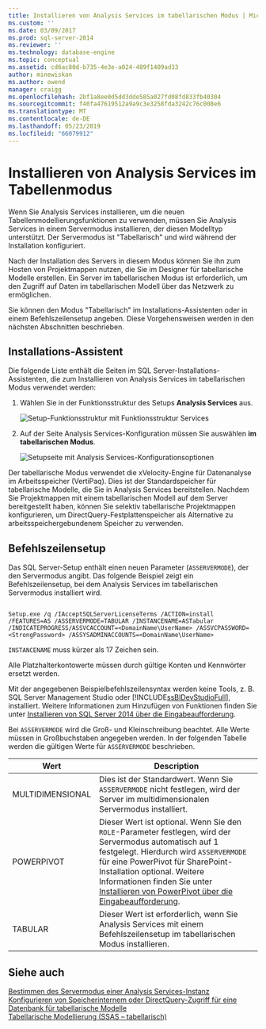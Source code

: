 ```yaml
---
title: Installieren von Analysis Services im tabellarischen Modus | Microsoft-Dokumentation
ms.custom: ''
ms.date: 03/09/2017
ms.prod: sql-server-2014
ms.reviewer: ''
ms.technology: database-engine
ms.topic: conceptual
ms.assetid: cd6ac80d-b735-4e3e-a024-489f1409ad33
author: minewiskan
ms.author: owend
manager: craigg
ms.openlocfilehash: 2bf1a8ee0d5dd3dde585a027fd08fd833fb40304
ms.sourcegitcommit: f40fa47619512a9a9c3e3258fda3242c76c008e6
ms.translationtype: MT
ms.contentlocale: de-DE
ms.lasthandoff: 05/23/2019
ms.locfileid: "66079912"
---
```

# <a name="install-analysis-services-in-tabular-mode"></a>Installieren von Analysis Services im Tabellenmodus
  Wenn Sie Analysis Services installieren, um die neuen Tabellenmodellierungsfunktionen zu verwenden, müssen Sie Analysis Services in einem Servermodus installieren, der diesen Modelltyp unterstützt. Der Servermodus ist "Tabellarisch" und wird während der Installation konfiguriert.  
  
 Nach der Installation des Servers in diesem Modus können Sie ihn zum Hosten von Projektmappen nutzen, die Sie im Designer für tabellarische Modelle erstellen. Ein Server im tabellarischen Modus ist erforderlich, um den Zugriff auf Daten im tabellarischen Modell über das Netzwerk zu ermöglichen.  
  
 Sie können den Modus "Tabellarisch" im Installations-Assistenten oder in einem Befehlszeilensetup angeben. Diese Vorgehensweisen werden in den nächsten Abschnitten beschrieben.  
  
## <a name="installation-wizard"></a>Installations-Assistent  
 Die folgende Liste enthält die Seiten im SQL Server-Installations-Assistenten, die zum Installieren von Analysis Services im tabellarischen Modus verwendet werden:  
  
1.  Wählen Sie in der Funktionsstruktur des Setups **Analysis Services** aus.  
  
     ![Setup-Funktionsstruktur mit Funktionsstruktur Services](../../../sql-server/install/media/ssas-setupas.gif "Funktionsstruktur Dienste mit Setup-Funktionsstruktur")  
  
2.  Auf der Seite Analysis Services-Konfiguration müssen Sie auswählen **im tabellarischen Modus**.  
  
     ![Setupseite mit Analysis Services-Konfigurationsoptionen](../../../sql-server/install/media/ssas-setupasconfig.gif "Setupseite mit Analysis Services-Konfigurationsoptionen")  
  
 Der tabellarische Modus verwendet die xVelocity-Engine für Datenanalyse im Arbeitsspeicher (VertiPaq). Dies ist der Standardspeicher für tabellarische Modelle, die Sie in Analysis Services bereitstellen. Nachdem Sie Projektmappen mit einem tabellarischen Modell auf dem Server bereitgestellt haben, können Sie selektiv tabellarische Projektmappen konfigurieren, um DirectQuery-Festplattenspeicher als Alternative zu arbeitsspeichergebundenem Speicher zu verwenden.  
  
## <a name="command-line-setup"></a>Befehlszeilensetup  
 Das SQL Server-Setup enthält einen neuen Parameter (`ASSERVERMODE`), der den Servermodus angibt. Das folgende Beispiel zeigt ein Befehlszeilensetup, bei dem Analysis Services im tabellarischen Servermodus installiert wird.  
  
```  
  
Setup.exe /q /IAcceptSQLServerLicenseTerms /ACTION=install /FEATURES=AS /ASSERVERMODE=TABULAR /INSTANCENAME=ASTabular /INDICATEPROGRESS/ASSVCACCOUNT=<DomainName\UserName> /ASSVCPASSWORD=<StrongPassword> /ASSYSADMINACCOUNTS=<DomainName\UserName>   
```  
  
 `INSTANCENAME` muss kürzer als 17 Zeichen sein.  
  
 Alle Platzhalterkontowerte müssen durch gültige Konten und Kennwörter ersetzt werden.  
  
 Mit der angegebenen Beispielbefehlszeilensyntax werden keine Tools, z. B. SQL Server Management Studio oder [!INCLUDE[ssBIDevStudioFull](../../../includes/ssbidevstudiofull-md.md)], installiert. Weitere Informationen zum Hinzufügen von Funktionen finden Sie unter [Installieren von SQL Server 2014 über die Eingabeaufforderung](../../../database-engine/install-windows/install-sql-server-from-the-command-prompt.md).  
  
 Bei `ASSERVERMODE` wird die Groß- und Kleinschreibung beachtet.  Alle Werte müssen in Großbuchstaben angegeben werden. In der folgenden Tabelle werden die gültigen Werte für `ASSERVERMODE` beschrieben.  
  
|Wert|Description|  
|-----------|-----------------|  
|MULTIDIMENSIONAL|Dies ist der Standardwert. Wenn Sie `ASSERVERMODE` nicht festlegen, wird der Server im multidimensionalen Servermodus installiert.|  
|POWERPIVOT|Dieser Wert ist optional. Wenn Sie den `ROLE`-Parameter festlegen, wird der Servermodus automatisch auf 1 festgelegt. Hierdurch wird `ASSERVERMODE` für eine PowerPivot für SharePoint-Installation optional. Weitere Informationen finden Sie unter [Installieren von PowerPivot über die Eingabeaufforderung](../../../sql-server/install/install-powerpivot-from-the-command-prompt.md).|  
|TABULAR|Dieser Wert ist erforderlich, wenn Sie Analysis Services mit einem Befehlszeilensetup im tabellarischen Modus installieren.|  
  
## <a name="see-also"></a>Siehe auch  
 [Bestimmen des Servermodus einer Analysis Services-Instanz](../determine-the-server-mode-of-an-analysis-services-instance.md)   
 [Konfigurieren von Speicherinternem oder DirectQuery-Zugriff für eine Datenbank für tabellarische Modelle](../../tabular-models/enable-directquery-mode-in-ssms.md)   
 [Tabellarische Modellierung &#40;SSAS – tabellarisch&#41;](../../tabular-models/tabular-models-ssas.md)  
  
  
